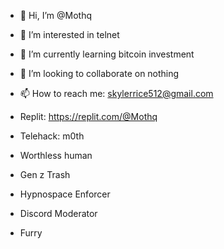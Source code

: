 - 👋 Hi, I’m @Mothq
- 👀 I’m interested in telnet
- 🌱 I’m currently learning bitcoin investment
- 💞️ I’m looking to collaborate on nothing
- 📫 How to reach me: skylerrice512@gmail.com

- Replit: https://replit.com/@Mothq
- Telehack: m0th

- Worthless human
- Gen z Trash
- Hypnospace Enforcer
- Discord Moderator
- Furry

<!---
Mothq/Mothq is a ✨ special ✨ repository because its `README.md` (this file) appears on your GitHub profile.
You can click the Preview link to take a look at your changes.
--->
